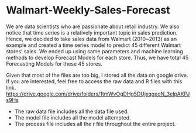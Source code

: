 # Walmart-Weekly-Sales-Forecast
We are data scientists who are passionate about retail industry. We also notice that time series is a relatively important topic in sales prediction. Hence, we decided to take sales data from Walmart (2010~2013) as an example and created a time series model to predict 45 different Walmart stores’ sales. We ended up using same parameters and machine learning methods to develop Forecast Models for each store. Thus, we have total 45 Forecasting Models for these 45 stores.

Given that most of the files are too big, I stored all the data on google drive. If you are interested, feel free to access the raw data and R files with this link.
https://drive.google.com/drive/folders/1tmWvOgDHg5DUjxqgeoN_3eIpAKPJs9Hs

* The raw data file includes all the data file used.
* The model file includes all the model attempted.
* The process file includes all the r file throughout the entire project.
